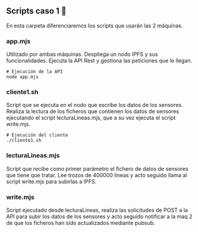## Scripts caso 1 📄

En esta carpeta diferenciaremos los scripts que usarán las 2 máquinas.

### app.mjs

Utilizado por ambas máquinas. Despliega un nodo IPFS y sus funcionalidades.
Ejecuta la API Rest y gestiona las peticiones que le llegan.

```
# Ejecución de la API
node app.mjs
```

### cliente1.sh

Script que se ejecuta en el nodo que escribe los datos de los sensores. 
Realiza la lectura de los ficheros que contienen los datos de sensores
ejecutando el script lecturaLineas.mjs, que a su vez ejecuta el script
write.mjs.

```
# Ejecución del cliente
./cliente1.sh
```

### lecturaLineas.mjs

Script que recibe como primer parámetro el fichero de datos de sensores
que tiene que tratar. Lee trozos de 400000 lineas y acto seguido llama
al script write.mjs para subirlas a IPFS.

### write.mjs

Script ejecutado desde lecturaLineas, realiza las solicitudes de POST a la
API para subir los datos de los sensores y acto seguido notificar a la 
maq 2 de que los ficheros han sido actualizados mediante pubsub.
